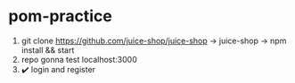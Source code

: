 # pom-practice
1. git clone https://github.com/juice-shop/juice-shop -> juice-shop -> npm install && start
2. repo gonna test localhost:3000
3. ✔️ login and register
